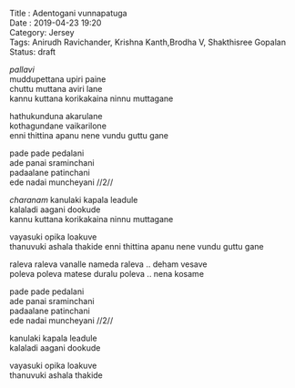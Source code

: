 ﻿﻿Title : Adentogani vunnapatuga  
Date : 2019-04-23 19:20  
Category: Jersey  
Tags: Anirudh Ravichander, Krishna Kanth,Brodha V,  Shakthisree Gopalan
Status: draft

_pallavi_   
muddupettana upiri paine  
chuttu muttana aviri lane  
kannu kuttana korikakaina ninnu muttagane  

hathukunduna akarulane    
kothagundane vaikarilone  
enni thittina apanu nene vundu guttu gane  

pade pade pedalani  
ade panai sraminchani  
padaalane patinchani  
ede nadai muncheyani  //2//

_charanam_
kanulaki kapala leadule  
kalaladi aagani dookude  
kannu kuttana korikakaina ninnu muttagane  

vayasuki opika loakuve  
thanuvuki ashala thakide 
enni thittina apanu nene vundu guttu gane

raleva raleva vanalle nameda raleva .. deham vesave  
poleva poleva matese duralu poleva .. nena kosame  

pade pade pedalani  
ade panai sraminchani  
padaalane patinchani  
ede nadai muncheyani  //2//

kanulaki kapala leadule  
kalaladi aagani dookude  

vayasuki opika loakuve  
thanuvuki ashala thakide




